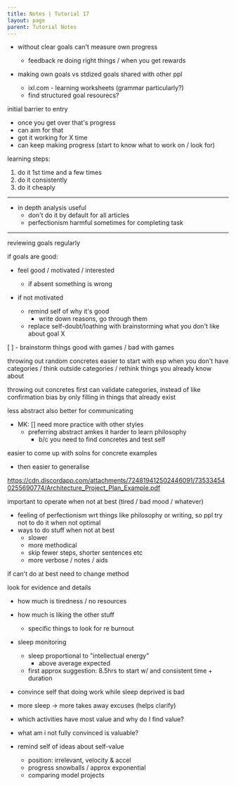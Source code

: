 ```yaml
---
title: Notes | Tutorial 17
layout: page
parent: Tutorial Notes
---
```


* without clear goals can't measure own progress
  * feedback re doing right things / when you get rewards

* making own goals vs stdized goals shared with other ppl
  * ixl.com - learning worksheets (grammar particularly?)
  * find structured goal resourecs?

initial barrier to entry

* once you get over that's progress
* can aim for that
* got it working for X time
* can keep making progress (start to know what to work on / look for)

learning steps:

1. do it 1st time and a few times
2. do it consistently
3. do it cheaply

----

* in depth analysis useful
  * don't do it by default for all articles
  * perfectionism harmful sometimes for completing task

----

reviewing goals regularly



if goals are good:

* feel good / motivated / interested
  * if absent something is wrong

* if not motivated
  * remind self of why it's good
    * write down reasons, go through them
  * replace self-doubt/loathing with brainstorming what you don't like about goal X

[ ] - brainstorm things good with games / bad with games

throwing out random concretes easier to start with esp when you don't have categories / think outside categories / rethink things you already know about

throwing out concretes first can validate categories, instead of like confirmation bias by only filling in things that already exist

less abstract also better for communicating
- MK: [] need more practice with other styles
  - preferring abstract amkes it harder to learn philosophy
    - b/c you need to find concretes and test self

easier to come up with solns for concrete examples
- then easier to generalise

https://cdn.discordapp.com/attachments/724819412502446091/735334540255690774/Architecture_Project_Plan_Example.pdf

important to operate when not at best (tired / bad mood / whatever)
- feeling of perfectionism wrt things like philosophy or writing, so ppl try not to do it when not optimal
- ways to do stuff when not at best
  - slower
  - more methodical
  - skip fewer steps, shorter sentences etc
  - more verbose / notes / aids

if can't do at best need to change method

look for evidence and details

- how much is tiredness / no resources
- how much is liking the other stuff
  - specific things to look for re burnout
- sleep monitoring
  - sleep proportional to "intellectual energy"
    - above average expected
  - first approx suggestion: 8.5hrs to start w/ and consistent time + duration
- convince self that doing work while sleep deprived is bad
- more sleep -> more takes away excuses (helps clarify)

- which activities have most value and why do I find value?
- what am i not fully convinced is valuable?

- remind self of ideas about self-value
  - position: irrelevant, velocity & accel
  - progress snowballs / approx exponential
  - comparing model projects
